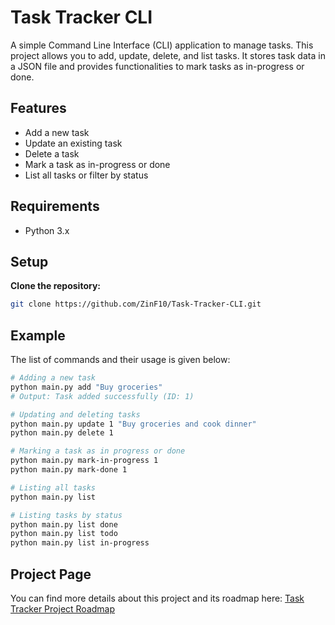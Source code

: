 # Task Tracker CLI

A simple Command Line Interface (CLI) application to manage tasks. This project allows you to add, update, delete, and list tasks. It stores task data in a JSON file and provides functionalities to mark tasks as in-progress or done.

## Features

- Add a new task
- Update an existing task
- Delete a task
- Mark a task as in-progress or done
- List all tasks or filter by status

## Requirements

- Python 3.x

## Setup

**Clone the repository:**

```bash
git clone https://github.com/ZinF10/Task-Tracker-CLI.git
```

## Example

The list of commands and their usage is given below:

```bash
# Adding a new task
python main.py add "Buy groceries"
# Output: Task added successfully (ID: 1)

# Updating and deleting tasks
python main.py update 1 "Buy groceries and cook dinner"
python main.py delete 1

# Marking a task as in progress or done
python main.py mark-in-progress 1
python main.py mark-done 1

# Listing all tasks
python main.py list

# Listing tasks by status
python main.py list done
python main.py list todo
python main.py list in-progress
```

## Project Page

You can find more details about this project and its roadmap here: [Task Tracker Project Roadmap](https://roadmap.sh/projects/task-tracker)